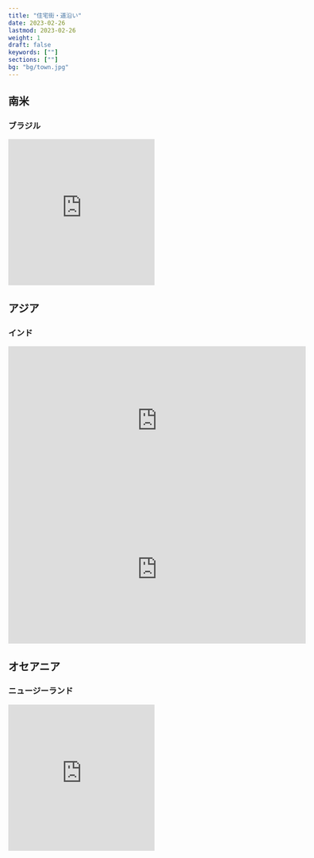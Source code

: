 ```yaml
---
title: "住宅街・道沿い"
date: 2023-02-26
lastmod: 2023-02-26
weight: 1
draft: false
keywords: [""]
sections: [""]
bg: "bg/town.jpg"
---
```


## 南米

### ブラジル

<div class="googlemap-if">
<iframe src="https://www.google.com/maps/embed?pb=!4v1678448956738!6m8!1m7!1sVVi0F8DxeJoHZXUEk31mTA!2m2!1d-10.90014765817453!2d-61.90623450766311!3f25.30363757622058!4f-10.928635251586996!5f0.6632697491677132" width="295" height="295" style="border:0;" allowfullscreen="" loading="lazy" referrerpolicy="no-referrer-when-downgrade"></iframe>
</div>

## アジア
### インド

<div class="googlemap-if">
<iframe src="https://www.google.com/maps/embed?pb=!4v1677998646949!6m8!1m7!1sgfxwa0hFaSLaOpFKpCfB6g!2m2!1d12.25069124368757!2d76.63278971828433!3f87.77250413498383!4f-0.8944589066536537!5f2.852619956404351" width="600" height="300" style="border:0;" allowfullscreen="" loading="lazy" referrerpolicy="no-referrer-when-downgrade"></iframe>
<iframe src="https://www.google.com/maps/embed?pb=!4v1677998475773!6m8!1m7!1ssnHawarAgKIXL0yAtRLWrQ!2m2!1d12.21545315353623!2d78.05666715783202!3f245.7579591037182!4f2.174558204197197!5f0.4000000000000002" width="600" height="300" style="border:0;" allowfullscreen="" loading="lazy" referrerpolicy="no-referrer-when-downgrade"></iframe>
</div>

## オセアニア
### ニュージーランド

<div class="googlemap-if">
<iframe src="https://www.google.com/maps/embed?pb=!4v1678018410260!6m8!1m7!1sqXL1cu8aak23SEluAOxLyQ!2m2!1d-41.3133512575108!2d174.8182158335465!3f113.54400920000258!4f5.019961809559376!5f2.8069788287233477" width="295" height="295" style="border:0;" allowfullscreen="" loading="lazy" referrerpolicy="no-referrer-when-downgrade"></iframe></div>
